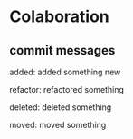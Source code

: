 # Colaboration

## commit messages

added: added something new

refactor: refactored something

deleted: deleted something

moved: moved something